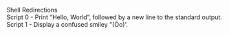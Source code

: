 Shell Redirections <br>
Script 0 - Print “Hello, World”, followed by a new line to the standard output. <br>
Script 1 - Display a confused smiley "(Ôo)'. <br>
